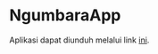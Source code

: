 # NgumbaraApp

Aplikasi dapat diunduh melalui link [ini](https://drive.google.com/file/d/1I-4W71DcOhJSa2zkHzn0hfE3lj8yWKkN/view?usp=sharing).

